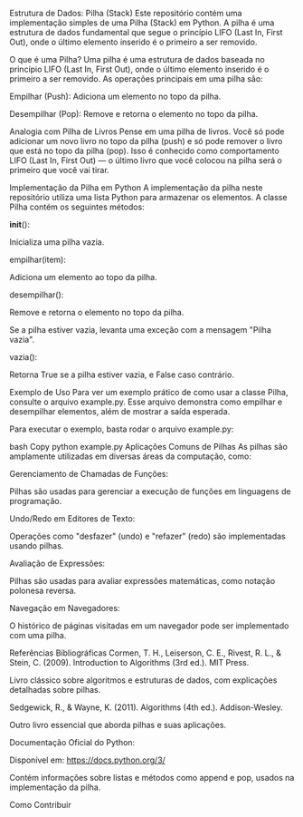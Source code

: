 Estrutura de Dados: Pilha (Stack)
Este repositório contém uma implementação simples de uma Pilha (Stack) em Python. A pilha é uma estrutura de dados fundamental que segue o princípio LIFO (Last In, First Out), onde o último elemento inserido é o primeiro a ser removido.

O que é uma Pilha?
Uma pilha é uma estrutura de dados baseada no princípio LIFO (Last In, First Out), onde o último elemento inserido é o primeiro a ser removido. As operações principais em uma pilha são:

Empilhar (Push): Adiciona um elemento no topo da pilha.

Desempilhar (Pop): Remove e retorna o elemento no topo da pilha.

Analogia com Pilha de Livros
Pense em uma pilha de livros. Você só pode adicionar um novo livro no topo da pilha (push) e só pode remover o livro que está no topo da pilha (pop). Isso é conhecido como comportamento LIFO (Last In, First Out) — o último livro que você colocou na pilha será o primeiro que você vai tirar.

Implementação da Pilha em Python
A implementação da pilha neste repositório utiliza uma lista Python para armazenar os elementos. A classe Pilha contém os seguintes métodos:

__init__():

Inicializa uma pilha vazia.

empilhar(item):

Adiciona um elemento ao topo da pilha.

desempilhar():

Remove e retorna o elemento no topo da pilha.

Se a pilha estiver vazia, levanta uma exceção com a mensagem "Pilha vazia".

vazia():

Retorna True se a pilha estiver vazia, e False caso contrário.

Exemplo de Uso
Para ver um exemplo prático de como usar a classe Pilha, consulte o arquivo example.py. Esse arquivo demonstra como empilhar e desempilhar elementos, além de mostrar a saída esperada.

Para executar o exemplo, basta rodar o arquivo example.py:

bash
Copy
python example.py
Aplicações Comuns de Pilhas
As pilhas são amplamente utilizadas em diversas áreas da computação, como:

Gerenciamento de Chamadas de Funções:

Pilhas são usadas para gerenciar a execução de funções em linguagens de programação.

Undo/Redo em Editores de Texto:

Operações como "desfazer" (undo) e "refazer" (redo) são implementadas usando pilhas.

Avaliação de Expressões:

Pilhas são usadas para avaliar expressões matemáticas, como notação polonesa reversa.

Navegação em Navegadores:

O histórico de páginas visitadas em um navegador pode ser implementado com uma pilha.

Referências Bibliográficas
Cormen, T. H., Leiserson, C. E., Rivest, R. L., & Stein, C. (2009). Introduction to Algorithms (3rd ed.). MIT Press.

Livro clássico sobre algoritmos e estruturas de dados, com explicações detalhadas sobre pilhas.

Sedgewick, R., & Wayne, K. (2011). Algorithms (4th ed.). Addison-Wesley.

Outro livro essencial que aborda pilhas e suas aplicações.

Documentação Oficial do Python:

Disponível em: https://docs.python.org/3/

Contém informações sobre listas e métodos como append e pop, usados na implementação da pilha.

Como Contribuir
